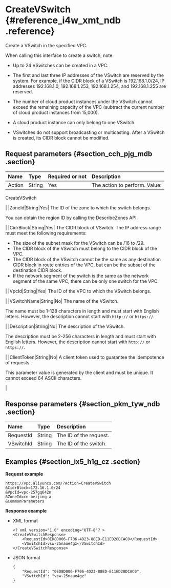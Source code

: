 # CreateVSwitch {#reference_i4w_xmt_ndb .reference}

Create a VSwitch in the specified VPC.

When calling this interface to create a switch, note:

-   Up to 24 VSwitches can be created in a VPC.

-   The first and last three IP addresses of the VSwitch are reserved by the system. For example, if the CIDR block of a VSwitch is 192.168.1.0/24, IP addresses 192.168.1.0, 192.168.1.253, 192.168.1.254, and 192.168.1.255 are reserved.

-   The number of cloud product instances under the VSwitch cannot exceed the remaining capacity of the VPC \(subtract the current number of cloud product instances from 15,000\).

-   A cloud product instance can only belong to one VSwitch.

-   VSwitches do not support broadcasting or multicasting. After a VSwitch is created, its CIDR block cannot be modified.


## Request parameters {#section_cch_pjg_mdb .section}

|Name|Type|Required or not|Description|
|:---|:---|:--------------|:----------|
|Action|String|Yes| The action to perform. Value:

 CreateVSwitch

 |
|ZoneId|String|Yes| The ID of the zone to which the switch belongs.

 You can obtain the region ID by calling the DescribeZones API.

 |
|CidrBlock|String|Yes| The CIDR block of VSwitch. The IP address range must meet the following requirements:

 -   The size of the subnet mask for the VSwitch can be /16 to /29.
-   The CIDR block of the VSwitch must belong to the CIDR block of the VPC.
-   The CIDR block of the VSwitch cannot be the same as any destination CIDR block in route entries of the VPC, but can be the subset of the destination CIDR block.
-   If the network segment of the switch is the same as the network segment of the same VPC, there can be only one switch for the VPC.

 |
|VpcId|String|Yes| The ID of the VPC to which the VSwitch belongs.

 |
|VSwitchName|String|No| The name of the VSwitch.

 The name must be 1-128 characters in length and must start with English letters. However, the description cannot start with `http://` or `https://`.

 |
|Description|String|No| The description of the VSwitch.

 The description must be 2-256 characters in length and must start with English letters. However, the description cannot start with `http://` or `https://`.

 |
|ClientToken|String|No| A client token used to guarantee the idempotence of requests.

 This parameter value is generated by the client and must be unique. It cannot exceed 64 ASCII characters.

 |

## Response parameters {#section_pkm_tyw_ndb .section}

|Name|Type|Description|
|:---|:---|:----------|
|RequestId|String|The ID of the request.|
|VSwitchId|String|The ID of the switch.|

## Examples {#section_ix5_h1g_cz .section}

**Request example**

``` {#createVPCpub}
https://vpc.aliyuncs.com/?Action=CreateVSwitch
&CidrBlock=172.16.1.0/24
&VpcId=vpc-257gq642n
&ZoneId=cn-beijing-a
&CommonParameters
```

**Response example**

-   XML format

    ```
    <? xml version="1.0" encoding="UTF-8"? >
    <CreateVSwitchResponse>
        <RequestId>0ED8D006-F706-4D23-88ED-E11ED28DCAC0</RequestId>
        <VSwitchId>vsw-25naue4gz</VSwitchId>
    </CreateVSwitchResponse>
    ```

-   JSON format

    ```
    { 
        "RequestId": "0ED8D006-F706-4D23-88ED-E11ED28DCAC0", 
        "VSwitchId": "vsw-25naue4gz"
    }
    ```


